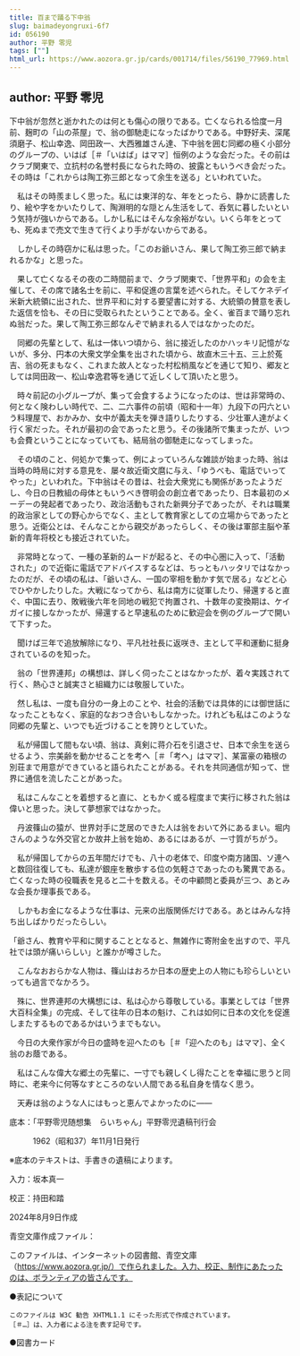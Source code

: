 ```yaml
---
title: 百まで踊る下中翁
slug: baimadeyongruxi-6f7
id: 056190
author: 平野 零児
tags: [""]
html_url: https://www.aozora.gr.jp/cards/001714/files/56190_77969.html
---
```


## author: 平野 零児

下中翁が忽然と逝かれたのは何とも傷心の限りである。亡くなられる恰度一月前、麹町の「山の茶屋」で、翁の御馳走になったばかりである。中野好夫、深尾須磨子、松山幸逸、岡田政一、大西雅雄さん達、下中翁を囲む同郷の極く小部分のグループの、いはば［＃「いはば」はママ］恒例のような会だった。その前はクラブ関東で、立抗村の名誉村長になられた時の、披露ともいうべき会だった。その時は「これからは陶工弥三郎となって余生を送る」といわれていた。

　私はその時羨ましく思った。私には東洋的な、年をとったら、静かに読書したり、絵や字をかいたりして、陶淵明的な隠とん生活をして、呑気に暮したいという気持が強いからである。しかし私にはそんな余裕がない。いくら年をとっても、死ぬまで売文で生きて行くより手がないからである。

　しかしその時窃かに私は思った。「このお爺いさん、果して陶工弥三郎で納まれるかな」と思った。

　果して亡くなるその夜の二時間前まで、クラブ関東で、「世界平和」の会を主催して、その席で諸名士を前に、平和促進の言葉を述べられた。そしてケネデイ米新大統領に出された、世界平和に対する要望書に対する、大統領の賛意を表した返信を恰も、その日に受取られたということである。全く、雀百まで踊り忘れぬ翁だった。果して陶工弥三郎なんぞで納まれる人ではなかったのだ。

　同郷の先輩として、私は一体いつ頃から、翁に接近したのかハッキリ記憶がないが、多分、円本の大衆文学全集を出された頃から、故直木三十五、三上於菟吉、翁の死まもなく、これまた故人となった村松梢風などを通じて知り、郷友としては岡田政一、松山幸逸君等を通じて近しくして頂いたと思う。

　時々前記の小グループが、集って会食するようになったのは、世は非常時の、何となく険わしい時代で、二、二六事件の前頃（昭和十一年）九段下の円六という料理屋で、おかみか、女中が義太夫を弾き語りしたりする、少壮軍人達がよく行く家だった。それが最初の会であったと思う。その後諸所で集まったが、いつも会費ということになっていても、結局翁の御馳走になってしまった。

　その頃のこと、何処かで集って、例によっていろんな雑談が始まった時、翁は当時の時局に対する意見を、屡々故近衛文麿に与え、「ゆうべも、電話でいってやった」といわれた。下中翁はその昔は、社会大衆党にも関係があったようだし、今日の日教組の母体ともいうべき啓明会の創立者であったり、日本最初のメーデーの発起者であったり、政治活動もされた新興分子であったが、それは職業的政治家としての野心からでなく、主として教育家としての立場からであったと思う。近衛公とは、そんなことから親交があったらしく、その後は軍部主脳や革新的青年将校とも接近されていた。

　非常時となって、一種の革新的ムードが起ると、その中心圏に入って、「活動された」ので近衛に電話でアドバイスするなどは、ちっともハッタリではなかったのだが、その頃の私は、「爺いさん、一国の宰相を動かす気で居る」などと心でひやかしたりした。大戦になってから、私は南方に従軍したり、帰還すると直ぐ、中国に去り、敗戦後六年を同地の戦犯で拘置され、十数年の変換期は、ケイガイに接しなかったが、帰還すると早速私のために歓迎会を例のグループで開いて下すった。

　聞けば三年で追放解除になり、平凡社社長に返咲き、主として平和運動に挺身されているのを知った。

　翁の「世界連邦」の構想は、詳しく伺ったことはなかったが、着々実践されて行く、熱心さと誠実さと組織力には敬服していた。

　然し私は、一度も自分の一身上のことや、社会的活動では具体的には御世話になったこともなく、家庭的なおつき合いもしなかった。けれども私はこのような同郷の先輩と、いつでも近づけることを誇りとしていた。

　私が帰国して間もない頃、翁は、真剣に蒋介石を引退させ、日本で余生を送らせるよう、宗美齢を動かせることを考へ［＃「考へ」はママ］、某富豪の箱根の別荘まで用意ができていると語られたことがある。それを共同通信が知って、世界に通信を流したことがあった。

　私はこんなことを着想すると直に、ともかく或る程度まで実行に移された翁は偉いと思った。決して夢想家ではなかった。

　丹波篠山の猿が、世界対手に芝居のできた人は翁をおいて外にあるまい。堀内さんのような外交官とか故井上翁を始め、あるにはあるが、一寸質がちがう。

　私が帰国してからの五年間だけでも、八十の老体で、印度や南方諸国、ソ連へと数回往復しても、私達が銀座を散歩する位の気軽さであったのも驚異である。亡くなった時の役職表を見ると二十を数える。その中顧問と委員が三つ、あとみな会長か理事長である。

　しかもお金になるような仕事は、元来の出版関係だけである。あとはみんな持ち出しばかりだったらしい。

「爺さん、教育や平和に関することとなると、無雑作に寄附金を出すので、平凡社では頭が痛いらしい」と誰かが噂さした。

　こんなおおらかな人物は、篠山はおろか日本の歴史上の人物にも珍らしいといっても過言でなかろう。

　殊に、世界連邦の大構想には、私は心から尊敬している。事業としては「世界大百科全集」の完成、そして往年の日本の魁け、これは如何に日本の文化を促進しまたするものであるかはいうまでもない。

　今日の大衆作家が今日の盛時を迎へたのも［＃「迎へたのも」はママ］、全く翁のお蔭である。

　私はこんな偉大な郷土の先輩に、一寸でも親しくし得たことを幸福に思うと同時に、老来今に何等なすところのない人間である私自身を情なく思う。

　天寿は翁のような人にはもっと恵んでよかったのに――













底本：「平野零児随想集　らいちゃん」平野零児遺稿刊行会

　　　1962（昭和37）年11月1日発行

※底本のテキストは、手書きの遺稿によります。

入力：坂本真一

校正：持田和踏

2024年8月9日作成

青空文庫作成ファイル：

このファイルは、インターネットの図書館、青空文庫（https://www.aozora.gr.jp/）で作られました。入力、校正、制作にあたったのは、ボランティアの皆さんです。











●表記について


	このファイルは W3C 勧告 XHTML1.1 にそった形式で作成されています。
	［＃…］は、入力者による注を表す記号です。







●図書カード